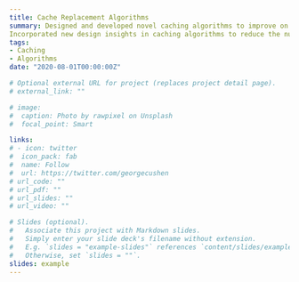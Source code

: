 ```yaml
---
title: Cache Replacement Algorithms
summary: Designed and developed novel caching algorithms to improve on the current state-of-the-art strategies for a wide variety of production workloads.
Incorporated new design insights in caching algorithms to reduce the number of writes in SSD caches.
tags:
- Caching
- Algorithms
date: "2020-08-01T00:00:00Z"

# Optional external URL for project (replaces project detail page).
# external_link: ""

# image:
#  caption: Photo by rawpixel on Unsplash
#  focal_point: Smart

links:
# - icon: twitter
#  icon_pack: fab
#  name: Follow
#  url: https://twitter.com/georgecushen
# url_code: ""
# url_pdf: ""
# url_slides: ""
# url_video: ""

# Slides (optional).
#   Associate this project with Markdown slides.
#   Simply enter your slide deck's filename without extension.
#   E.g. `slides = "example-slides"` references `content/slides/example-slides.md`.
#   Otherwise, set `slides = ""`.
slides: example
---
```

